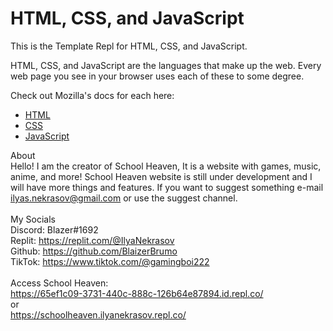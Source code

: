 # HTML, CSS, and JavaScript

This is the Template Repl for HTML, CSS, and JavaScript.

HTML, CSS, and JavaScript are the languages that make up the web. Every web page you see in your browser uses each of these to some degree.

Check out Mozilla's docs for each here:
- [HTML](https://developer.mozilla.org/en-US/docs/Web/HTML)
- [CSS](https://developer.mozilla.org/en-US/docs/Web/CSS)
- [JavaScript](https://developer.mozilla.org/en-US/docs/Web/JavaScript)

About<br>
Hello! I am the creator of School Heaven, It is a website with games, music, anime, and more!  School Heaven website is still under development and I will have more things and features. If you want to suggest something e-mail ilyas.nekrasov@gmail.com or use the suggest channel.
<br><br>
My Socials<br>
Discord: Blazer#1692<br>
Replit: https://replit.com/@IlyaNekrasov<br>
Github: https://github.com/BlaizerBrumo<br>
TikTok: https://www.tiktok.com/@gamingboi222<br>
<br>
Access School Heaven:<br>
https://65ef1c09-3731-440c-888c-126b64e87894.id.repl.co/<br>
or<br>
https://schoolheaven.ilyanekrasov.repl.co/<br>
 
